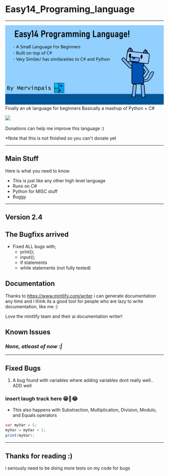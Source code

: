 # Easy14_Programing_language
___

![Easy14 Repository Thumbnail](Images/repo%20github%20thumnail.png)
Finally an *ok* language for beginners
Basically a mashup of Python + C#

<img width="75" src="https://www.svgrepo.com/show/86407/donate.svg"></img>

Donations can help me improve this language :)

*Note that this is not finished so you can't donate yet
___

## Main Stuff

Here is what you need to know

* This is just like any other high level language
* Runs on C#
* Python for MISC stuff
* Buggy

___

## Version 2.4

## The Bugfixs arrived

* Fixed ALL bugs with;
  * print();
  * input();
  * if statements
  * while statements (not fully tested)

## Documentation

  Thanks to <https://www.mintlify.com/writer> i can generate documentation any time and i think its a good tool for people who are lazy to write documentation, like me :)

  Love the mintlify team and their ai documentation writer!

## Known Issues

### ***None, atleast of now :|***

___

## Fixed Bugs

1) A bug found with variables where adding variables dont really well.. ADD well

### **insert laugh track here 😁🤣😂**

* This also happens with Substraction, Multiplication, Division, Modulo, and Equals operators

```C#
var myVar = 5;
myVar = myVar + 2;
print(myVar);
```

___

## Thanks for reading :)

i seriously need to be doing more tests on my code for bugs
